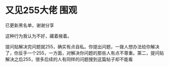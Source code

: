 # 又见255大佬 围观


已更新黑名单，谢谢分享<img id="aimg_jafQ4" onclick="zoom(this, this.src, 0, 0, 0)" class="zoom" src="https://cdn.jsdelivr.net/gh/hishis/forum-master/public/images/patch.gif" onmouseover="img_onmouseoverfunc(this)" onload="thumbImg(this)" border="0" alt="" />

这种行为我认为不好，藏着掖着。<img id="aimg_HAgwJ" onclick="zoom(this, this.src, 0, 0, 0)" class="zoom" src="https://cdn.jsdelivr.net/gh/hishis/forum-master/public/images/patch.gif" onmouseover="img_onmouseoverfunc(this)" onload="thumbImg(this)" border="0" alt="" />

提问贴解决完问题就255，确实有点自私。你提出问题，一拨人想办法给你解决了，你反手一个255，一方面，对解决你问题的那些人有点不尊重。第二，提问贴解决之后255，很多后续的人有同样的问题搜到这篇帖子却不能看
